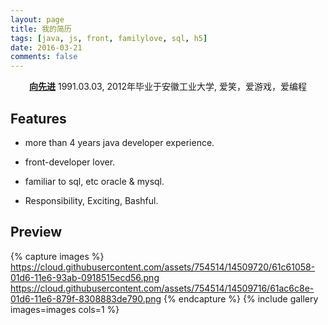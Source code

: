 ```yaml
---
layout: page
title: 我的简历
tags: [java, js, front, familylove, sql, h5]
date: 2016-03-21
comments: false
---
```

    
<center><a href="http://familylove.github.io/"><b>向先进</b></a> 1991.03.03, 2012年毕业于安徽工业大学, 爱笑，爱游戏，爱编程</center>

## Features

* more than 4 years java developer experience.

* front-developer lover.

* familiar to sql, etc oracle & mysql.

* Responsibility, Exciting, Bashful.

## Preview

{% capture images %}
    https://cloud.githubusercontent.com/assets/754514/14509720/61c61058-01d6-11e6-93ab-0918515ecd56.png
    https://cloud.githubusercontent.com/assets/754514/14509716/61ac6c8e-01d6-11e6-879f-8308883de790.png
{% endcapture %}
{% include gallery images=images cols=1 %}
